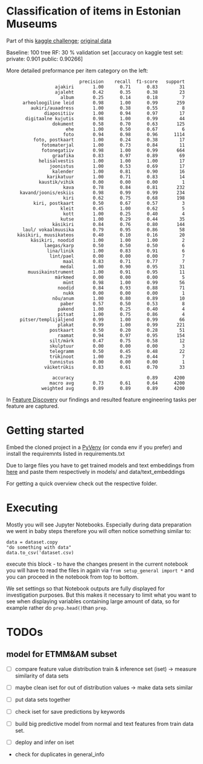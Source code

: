 # Classification of items in Estonian Museums
Part of this [kaggle challenge](https://www.kaggle.com/competitions/caps-in-museums-data-part-2); [original data](https://opendata.muis.ee/)

Baseline: 100 tree RF: 30 % validation set [accuracy on kaggle test set: private: 0.901 public: 0.90266]

More detailed preformance per item category on the left:

                               precision    recall  f1-score   support
                      ajakiri       1.00      0.71      0.83        31
                      ajaleht       0.42      0.35      0.38        23
                        album       0.25      0.14      0.18         7
          arheoloogiline leid       0.98      1.00      0.99       259
             aukiri/auaadress       1.00      0.38      0.55         8
                  diapositiiv       1.00      0.94      0.97        17
           digitaalne kujutis       0.98      1.00      0.99        44
                     dokument       0.58      0.70      0.63       125
                          ehe       1.00      0.50      0.67         6
                         foto       0.94      0.98      0.96      1114
              foto, postkaart       1.00      0.24      0.38        17
                 fotomaterjal       1.00      0.73      0.84        11
                 fotonegatiiv       0.98      1.00      0.99       664
                     graafika       0.83      0.97      0.89        69
                helisalvestis       1.00      1.00      1.00        17
                    joonistus       1.00      0.53      0.69        17
                     kalender       1.00      0.81      0.90        16
                   karikatuur       1.00      0.71      0.83        14
                kaustik/vihik       0.00      0.00      0.00         1
                         kava       0.78      0.84      0.81       232
         kavand/joonis/eskiis       0.98      0.99      0.99       234
                         kiri       0.62      0.75      0.68       198
              kiri, postkaart       0.50      0.67      0.57         3
                        kleit       0.45      1.00      0.62         5
                         kott       1.00      0.25      0.40         4
                        kutse       1.00      0.29      0.44        35
                     käsikiri       0.84      0.76      0.80       144
          laul/ vokaalmuusika       0.79      0.95      0.86        58
        käsikiri, muusikateos       0.40      0.10      0.16        20
             käsikiri, noodid       1.00      1.00      1.00         2
                  laegas/karp       0.50      0.50      0.50         6
                   lina/linik       1.00      0.83      0.91         6
                    lint/pael       0.00      0.00      0.00         7
                         maal       0.83      0.71      0.77         7
                        medal       1.00      0.90      0.95        31
            muusikainstrument       1.00      0.91      0.95        11
                      märkmed       0.00      0.00      0.00         5
                         münt       0.98      1.00      0.99        56
                       noodid       0.84      0.93      0.88        71
                         nukk       0.00      0.00      0.00         1
                     nõu/anum       1.00      0.80      0.89        10
                        paber       0.57      0.50      0.53         8
                       pakend       1.00      0.25      0.40         4
                       pitsat       1.00      0.75      0.86         4
         pitser/templijäljend       0.99      1.00      0.99        66
                       plakat       0.99      1.00      0.99       221
                    postkaart       0.50      0.20      0.28        51
                       raamat       0.94      0.97      0.95       154
                    silt/märk       0.47      0.75      0.58        12
                    skulptuur       0.00      0.00      0.00         3
                    telegramm       0.50      0.45      0.48        22
                    trükinoot       1.00      0.29      0.44         7
                    tunnistus       0.00      0.00      0.00         1
                  väiketrükis       0.83      0.61      0.70        33

                     accuracy                           0.89      4200
                    macro avg       0.73      0.61      0.64      4200
                 weighted avg       0.89      0.89      0.89      4200

In [Feature Discovery](https://docs.google.com/spreadsheets/d/1E4Z6RELIxHR8ZOggO6AyRTGMs3EQOBxrMZo25ahPMXM/edit?usp=sharing) our findings and resulted feature engineering tasks per feature are captured.

# Getting started
Embed the cloned project in a [PyVenv](https://docs.python.org/3/library/venv.html) (or conda env if you prefer) and install the requiremnts listed in requirements.txt

Due to large files you have to get trained models and text embeddings from [here](https://drive.google.com/drive/folders/1ZKOynMoLZd0R_0Q8kB-AwELzFwo50atb?usp=sharing) and paste them respectively in models/ and data/text_embeddings

For getting a quick overview check out the respective folder.

# Executing
Mostly you will see Jupyter Notebooks. Especially during data preparation we went in baby steps therefore you will often notice something similar to:

```
data = dataset.copy
"do something with data"
data.to_csv('dataset.csv)
```

execute this block - to have the changes present in the current notebook you will have to read the files in again via `from setup_general import *` and you can proceed in the notebook from top to bottom.

We set settings so that Notebook outputs are fully displayed for investigation purposes. But this makes it necessary to limit what you want to see when displaying variables containing large amount of data, so for example rather do `prep.head()`than `prep`.

# TODOs
## model for ETMM&AM subset
- [ ] compare feature value distribution train & inference set (iset) -> measure similarity of data sets
- [ ] maybe clean iset for out of distribution values -> make data sets similar
- [ ] put data sets together
- [ ] check iset for save predictions by keywords
- [ ] build big predictive model from normal and text features from train data set.
- [ ] deploy and infer on iset


- check for duplicates in general_info


